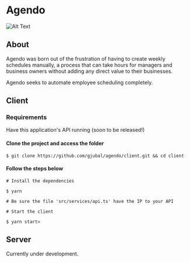 # Agendo

![Alt Text](https://media.giphy.com/media/1F3Wo0YMTPHRJ0of2i/giphy.gif)

## About

Agendo was born out of the frustration of having to create weekly schedules manually, a process that can take hours for managers
and business owners without adding any direct value to their businesses. 

Agendo seeks to automate employee scheduling completely.

## Client

### Requirements

Have this application's API running (soon to be released!)

#### Clone the project and access the folder

`$ git clone https://github.com/gjubal/agendo/client.git && cd client`

#### Follow the steps below

`# Install the dependencies`

`$ yarn`


`# Be sure the file 'src/services/api.ts' have the IP to your API`

`# Start the client`

`$ yarn start>`

## Server

Currently under development.
